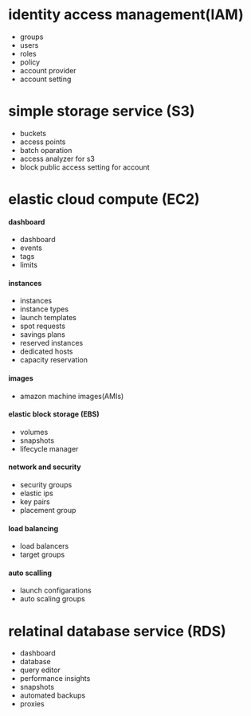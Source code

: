 # identity access management(IAM)
- groups 
- users 
- roles 
- policy 
- account provider 
- account setting 

# simple storage service (S3) 
- buckets 
- access points 
- batch oparation 
- access analyzer for s3
- block public access setting for account 

# elastic cloud compute (EC2)
#### dashboard
- dashboard
- events
- tags
- limits 

#### instances
- instances
- instance types
- launch templates 
- spot requests 
- savings plans 
- reserved instances 
- dedicated hosts
- capacity reservation

#### images
- amazon machine images(AMIs)

#### elastic block storage (EBS)
- volumes 
- snapshots
- lifecycle manager


#### network and security 
- security groups
- elastic ips
- key pairs 
- placement group 

#### load balancing 
- load balancers 
- target groups 

#### auto scalling 
- launch configarations 
- auto scaling groups 


# relatinal database service (RDS)
- dashboard 
- database 
- query editor 
- performance insights 
- snapshots 
- automated backups 
-  proxies 


